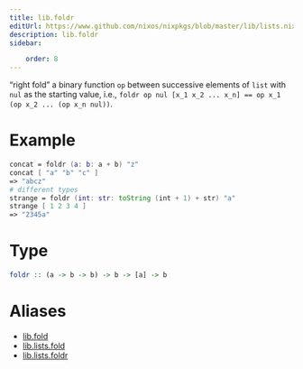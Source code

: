 ```yaml
---
title: lib.foldr
editUrl: https://www.github.com/nixos/nixpkgs/blob/master/lib/lists.nix#L77C11
description: lib.foldr
sidebar:

    order: 8
---
```


“right fold” a binary function `op` between successive elements of
`list` with `nul` as the starting value, i.e.,
`foldr op nul [x_1 x_2 ... x_n] == op x_1 (op x_2 ... (op x_n nul))`.

# Example

```nix
concat = foldr (a: b: a + b) "z"
concat [ "a" "b" "c" ]
=> "abcz"
# different types
strange = foldr (int: str: toString (int + 1) + str) "a"
strange [ 1 2 3 4 ]
=> "2345a"
```

# Type

```haskell
foldr :: (a -> b -> b) -> b -> [a] -> b
```


# Aliases

- [lib.fold](/nix-doc-comments/reference/lib/lib-fold)
- [lib.lists.fold](/nix-doc-comments/reference/lib/lists/lib-lists-fold)
- [lib.lists.foldr](/nix-doc-comments/reference/lib/lists/lib-lists-foldr)


